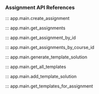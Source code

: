 ### Assignment API References

::: app.main.create_assignment

::: app.main.get_assignments

::: app.main.get_assignment_by_id

::: app.main.get_assignments_by_course_id

::: app.main.generate_template_solution

::: app.main.get_all_templates

::: app.main.add_template_solution

::: app.main.get_templates_for_assignment
